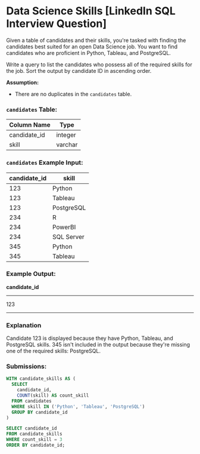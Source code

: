 # Data Science Skills [LinkedIn SQL Interview Question]

Given a table of candidates and their skills, you're tasked with finding the candidates best suited for an open Data Science job. You want to find candidates who are proficient in Python, Tableau, and PostgreSQL.

Write a query to list the candidates who possess all of the required skills for the job. Sort the output by candidate ID in ascending order.

**Assumption:**

- There are no duplicates in the `candidates` table.

### **`candidates` Table:**

| Column Name | Type |
| --- | --- |
| candidate_id | integer |
| skill | varchar |

### **`candidates` Example Input:**

| candidate_id | skill |
| --- | --- |
| 123 | Python |
| 123 | Tableau |
| 123 | PostgreSQL |
| 234 | R |
| 234 | PowerBI |
| 234 | SQL Server |
| 345 | Python |
| 345 | Tableau |

### **Example Output:**

**candidate_id**

---

123

---

### **Explanation**

Candidate 123 is displayed because they have Python, Tableau, and PostgreSQL skills. 345 isn't included in the output because they're missing one of the required skills: PostgreSQL.

### **Submissions:**

```sql
WITH candidate_skills AS (
  SELECT 
    candidate_id,
    COUNT(skill) AS count_skill
  FROM candidates
  WHERE skill IN ('Python', 'Tableau', 'PostgreSQL')
  GROUP BY candidate_id
)

SELECT candidate_id
FROM candidate_skills
WHERE count_skill = 3
ORDER BY candidate_id;
```
